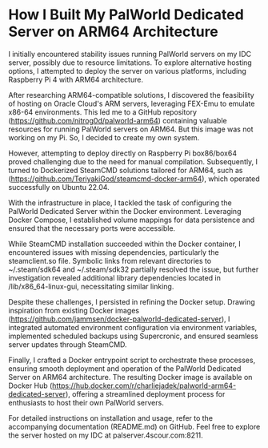 # How I Built My PalWorld Dedicated Server on ARM64 Architecture

I initially encountered stability issues running PalWorld servers on my IDC server, possibly due to resource limitations. To explore alternative hosting options, I attempted to deploy the server on various platforms, including Raspberry Pi 4 with ARM64 architecture.

After researching ARM64-compatible solutions, I discovered the feasibility of hosting on Oracle Cloud's ARM servers, leveraging FEX-Emu to emulate x86-64 environments. This led me to a GitHub repository (https://github.com/nitrog0d/palworld-arm64) containing valuable resources for running PalWorld servers on ARM64. But this image was not working on my Pi. So, I decided to create my own system.

However, attempting to deploy directly on Raspberry Pi box86/box64 proved challenging due to the need for manual compilation. Subsequently, I turned to Dockerized SteamCMD solutions tailored for ARM64, such as (https://github.com/TeriyakiGod/steamcmd-docker-arm64), which operated successfully on Ubuntu 22.04.

With the infrastructure in place, I tackled the task of configuring the PalWorld Dedicated Server within the Docker environment. Leveraging Docker Compose, I established volume mappings for data persistence and ensured that the necessary ports were accessible.

While SteamCMD installation succeeded within the Docker container, I encountered issues with missing dependencies, particularly the steamclient.so file. Symbolic links from relevant directories to ~/.steam/sdk64 and ~/.steam/sdk32 partially resolved the issue, but further investigation revealed additional library dependencies located in /lib/x86_64-linux-gui, necessitating similar linking.

Despite these challenges, I persisted in refining the Docker setup. Drawing inspiration from existing Docker images (https://github.com/jammsen/docker-palworld-dedicated-server), I integrated automated environment configuration via environment variables, implemented scheduled backups using Supercronic, and ensured seamless server updates through SteamCMD.

Finally, I crafted a Docker entrypoint script to orchestrate these processes, ensuring smooth deployment and operation of the PalWorld Dedicated Server on ARM64 architecture. The resulting Docker image is available on Docker Hub (https://hub.docker.com/r/charliejadek/palworld-arm64-dedicated-server), offering a streamlined deployment process for enthusiasts to host their own PalWorld servers.

For detailed instructions on installation and usage, refer to the accompanying documentation (README.md) on GitHub. Feel free to explore the server hosted on my IDC at palserver.4scour.com:8211.
